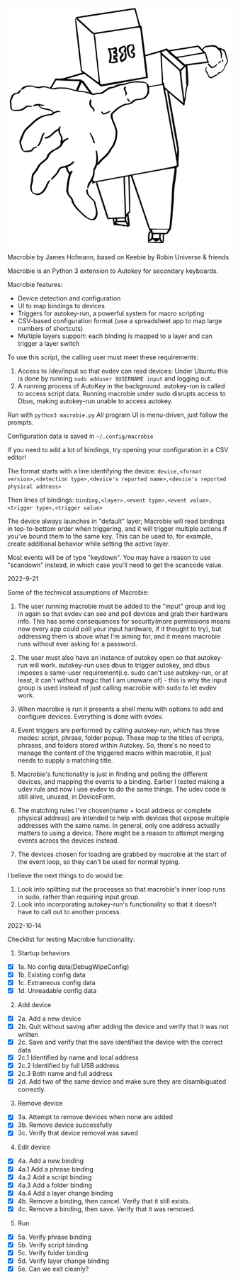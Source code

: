 ![Macrobie logo](logo.svg)

Macrobie by James Hofmann, 
based on Keebie by Robin Universe & friends  

Macrobie is an Python 3 extension to Autokey for secondary keyboards.

Macrobie features:

* Device detection and configuration
* UI to map bindings to devices
* Triggers for autokey-run, a powerful system for macro scripting
* CSV-based configuration format (use a spreadsheet app to map large numbers of shortcuts)
* Multiple layers support: each binding is mapped to a layer and can trigger a layer switch

To use this script, the calling user must meet these requirements:

1. Access to /dev/input so that evdev can read devices:
  Under Ubuntu this is done by running `sudo adduser $USERNAME input` and logging out.
2. A running process of AutoKey in the background. autokey-run is called to access script data.
  Running macrobie under sudo disrupts access to Dbus, making autokey-run unable to access autokey.

Run with 
  `python3 macrobie.py` 
All program UI is menu-driven, just follow the prompts.

Configuration data is saved in 
  `~/.config/macrobie`

If you need to add a lot of bindings, try opening your configuration in a CSV editor!

The format starts with a line identifying the device:
`device,<format version>,<detection type>,<device's reported name>,<device's reported physical address>`

Then lines of bindings:
`binding,<layer>,<event type>,<event value>,<trigger type>,<trigger value>`

The device always launches in "default" layer; Macrobie will read bindings in top-to-bottom order
when triggering, and it will trigger multiple actions if you've bound them to the same key.
This can be used to, for example, create additional behavior while setting the active layer.

Most events will be of type "keydown". You may have a reason to use "scandown" instead,
in which case you'll need to get the scancode value. 
  
2022-9-21 

Some of the technical assumptions of Macrobie:
  
1. The user running macrobie must be added to the "input" group and log in again so that evdev can see and poll devices and grab their hardware info. 
This has some consequences for security(more permissions means now every app could poll your input hardware, if it thought to try), 
but addressing them is above what I'm aiming for, and it means macrobie runs without ever asking for a password.

2. The user must also have an instance of autokey open so that autokey-run will work. autokey-run uses dbus to trigger autokey, 
and dbus imposes a same-user requirement(i.e. sudo can't use autokey-run, or at least, it can't without magic that I am unaware of) - this is why the 
input group is used instead of just calling macrobie with sudo to let evdev work.

3. When macrobie is run it presents a shell menu with options to add 
and configure devices. Everything is done with evdev.

4. Event triggers are performed by calling autokey-run, which has three modes: script, phrase, folder popup. These map to the titles of scripts, 
phrases, and folders stored within Autokey. So, there's no need to manage the content of the triggered macro within macrobie, it just needs to supply 
a matching title.

5. Macrobie's functionality is just in finding and polling the different devices, and mapping the events to a 
binding. Earlier I tested making a udev rule and now I use evdev to do the same things. The udev
code is still alive, unused, in DeviceForm.

6. The matching rules I've chosen(name + local address or complete physical address) are intended to help with devices 
that expose multiple addresses with the same name. In general, only one address actually matters to using a device.
There might be a reason to attempt merging events across the devices instead.

7. The devices chosen for loading are grabbed by macrobie at the start of the event loop, so they can't be used for normal typing.
  
I believe the next things to do would be:

1. Look into splitting out the processes so that macrobie's inner loop runs in sudo, rather than requiring input group.
2. Look into incorporating autokey-run's functionality so that it doesn't have to call out to another process.

2022-10-14

Checklist for testing Macrobie functionality:

1. Startup behaviors
  - [x] 1a. No config data(DebugWipeConfig)
  - [x] 1b. Existing config data
  - [x] 1c. Extraneous config data
  - [x] 1d. Unreadable config data
2. Add device
  - [x] 2a. Add a new device
  - [x] 2b. Quit without saving after adding the device and verify that it was not written
  - [x] 2c. Save and verify that the save identified the device with the correct data
  - [x] 2c.1 Identified by name and local address
  - [x] 2c.2 Identified by full USB address
  - [x] 2c.3 Both name and full address
  - [x] 2d. Add two of the same device and make sure they are disambiguated correctly.
3. Remove device
  - [x] 3a. Attempt to remove devices when none are added
  - [x] 3b. Remove device successfully
  - [x] 3c. Verify that device removal was saved
4. Edit device
  - [x] 4a. Add a new binding
  - [x] 4a.1 Add a phrase binding
  - [x] 4a.2 Add a script binding
  - [x] 4a.3 Add a folder binding
  - [x] 4a.4 Add a layer change binding
  - [x] 4b. Remove a binding, then cancel. Verify that it still exists.
  - [x] 4c. Remove a binding, then save. Verify that it was removed.
5. Run
  - [x] 5a. Verify phrase binding
  - [x] 5b. Verify script binding
  - [x] 5c. Verify folder binding
  - [x] 5d. Verify layer change binding
  - [x] 5e. Can we exit cleanly?
